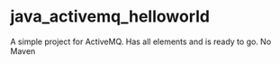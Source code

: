 java_activemq_helloworld
========================

A simple project for ActiveMQ.  Has all elements and is ready to go.  No Maven
